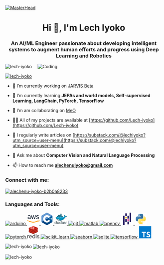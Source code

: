 [![MasterHead](https://www.shutterstock.com/image-vector/ai-icon-artificial-intelligence-600nw-2475734755.jpg)](https://LechIyoko.io)

<h1 align="center">Hi 👋, I'm Lech Iyoko</h1>
<h3 align="center">An AI/ML Engineer passionate about developing intelligent systems to augment human efforts and progress using Deep Learning and Robotics</h3>
<img align="right" alt="Coding" width="400" src="https://static.vecteezy.com/system/resources/previews/004/865/921/original/programmer-people-concept-use-laptop-and-programming-code-program-icon-spreading-with-modern-flat-style-free-vector.jpg">

<p align="left"> <img src="https://komarev.com/ghpvc/?username=lech-iyoko&label=Profile%20views&color=0e75b6&style=flat" alt="lech-iyoko" /> </p>

<p align="left"> <a href="https://github.com/ryo-ma/github-profile-trophy"><img src="https://github-profile-trophy.vercel.app/?username=lech-iyoko" alt="lech-iyoko" /></a> </p>

- 🔭 I’m currently working on [JARVIS Beta]([https://github.com/Lech-iyoko/Self_Supervised_Surgical_Action_Recognition](https://github.com/Lech-iyoko/JARVIS))

- 🌱 I’m currently learning **JEPAs and world models, Self-supervised Learning, LangChain, PyTorch, TensorFlow**

- 👯 I’m am collaborating on [MeO](https://github.com/DIFFERENCECODE/chatbot-rag)

- 👨‍💻 All of my projects are available at [https://github.com/Lech-iyoko](https://github.com/Lech-iyoko)

- 📝 I regularly write articles on [https://substack.com/@lechiyoko?utm_source=user-menu](https://substack.com/@lechiyoko?utm_source=user-menu)

- 💬 Ask me about **Computer Vision and Natural Language Processing**

- 📫 How to reach me **alechenuiyoko@gmail.com**


<h3 align="left">Connect with me:</h3>
<p align="left">
<a href="https://linkedin.com/in/alechenu-iyoko-b2b0a8233" target="blank"><img align="center" src="https://raw.githubusercontent.com/rahuldkjain/github-profile-readme-generator/master/src/images/icons/Social/linked-in-alt.svg" alt="alechenu-iyoko-b2b0a8233" height="30" width="40" /></a>
</p>

<h3 align="left">Languages and Tools:</h3>
<p align="left"> <a href="https://www.arduino.cc/" target="_blank" rel="noreferrer"> <img src="https://cdn.worldvectorlogo.com/logos/arduino-1.svg" alt="arduino" width="40" height="40"/> </a> <a href="https://aws.amazon.com" target="_blank" rel="noreferrer"> <img src="https://raw.githubusercontent.com/devicons/devicon/master/icons/amazonwebservices/amazonwebservices-original-wordmark.svg" alt="aws" width="40" height="40"/> </a> <a href="https://www.w3schools.com/cpp/" target="_blank" rel="noreferrer"> <img src="https://raw.githubusercontent.com/devicons/devicon/master/icons/cplusplus/cplusplus-original.svg" alt="cplusplus" width="40" height="40"/> </a> <a href="https://www.docker.com/" target="_blank" rel="noreferrer"> <img src="https://raw.githubusercontent.com/devicons/devicon/master/icons/docker/docker-original-wordmark.svg" alt="docker" width="40" height="40"/> </a> <a href="https://git-scm.com/" target="_blank" rel="noreferrer"> <img src="https://www.vectorlogo.zone/logos/git-scm/git-scm-icon.svg" alt="git" width="40" height="40"/> </a> <a href="https://www.mathworks.com/" target="_blank" rel="noreferrer"> <img src="https://upload.wikimedia.org/wikipedia/commons/2/21/Matlab_Logo.png" alt="matlab" width="40" height="40"/> </a> <a href="https://opencv.org/" target="_blank" rel="noreferrer"> <img src="https://www.vectorlogo.zone/logos/opencv/opencv-icon.svg" alt="opencv" width="40" height="40"/> </a> <a href="https://pandas.pydata.org/" target="_blank" rel="noreferrer"> <img src="https://raw.githubusercontent.com/devicons/devicon/2ae2a900d2f041da66e950e4d48052658d850630/icons/pandas/pandas-original.svg" alt="pandas" width="40" height="40"/> </a> <a href="https://www.python.org" target="_blank" rel="noreferrer"> <img src="https://raw.githubusercontent.com/devicons/devicon/master/icons/python/python-original.svg" alt="python" width="40" height="40"/> </a> <a href="https://pytorch.org/" target="_blank" rel="noreferrer"> <img src="https://www.vectorlogo.zone/logos/pytorch/pytorch-icon.svg" alt="pytorch" width="40" height="40"/> </a> <a href="https://redis.io" target="_blank" rel="noreferrer"> <img src="https://raw.githubusercontent.com/devicons/devicon/master/icons/redis/redis-original-wordmark.svg" alt="redis" width="40" height="40"/> </a> <a href="https://scikit-learn.org/" target="_blank" rel="noreferrer"> <img src="https://upload.wikimedia.org/wikipedia/commons/0/05/Scikit_learn_logo_small.svg" alt="scikit_learn" width="40" height="40"/> </a> <a href="https://seaborn.pydata.org/" target="_blank" rel="noreferrer"> <img src="https://seaborn.pydata.org/_images/logo-mark-lightbg.svg" alt="seaborn" width="40" height="40"/> </a> <a href="https://www.sqlite.org/" target="_blank" rel="noreferrer"> <img src="https://www.vectorlogo.zone/logos/sqlite/sqlite-icon.svg" alt="sqlite" width="40" height="40"/> </a> <a href="https://www.tensorflow.org" target="_blank" rel="noreferrer"> <img src="https://www.vectorlogo.zone/logos/tensorflow/tensorflow-icon.svg" alt="tensorflow" width="40" height="40"/> </a> <a href="https://www.typescriptlang.org/" target="_blank" rel="noreferrer"> <img src="https://raw.githubusercontent.com/devicons/devicon/master/icons/typescript/typescript-original.svg" alt="typescript" width="40" height="40"/> </a> </p>

<p><img align="left" src="https://github-readme-stats.vercel.app/api/top-langs?username=lech-iyoko&show_icons=true&locale=en&layout=compact" alt="lech-iyoko" /></p>

<p>&nbsp;<img align="center" src="https://github-readme-stats.vercel.app/api?username=lech-iyoko&show_icons=true&locale=en" alt="lech-iyoko" /></p>

<p><img align="center" src="https://github-readme-streak-stats.herokuapp.com/?user=lech-iyoko&" alt="lech-iyoko" /></p>
